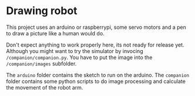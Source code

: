 Drawing robot
=============

This project uses an arduino or raspberrypi, some servo motors and a pen to draw a picture like a human would do.

Don't expect anything to work properly here, its not ready for release yet. Although you might want to try the simulator by invocing `/companion/companion.py`. You have to put the image into the `/companion/images` subfolder.

The `arduino` folder contains the sketch to run on the arduino. The `companion` folder contains some python scripts to do image processing and calculate the movement of the robot arm.
